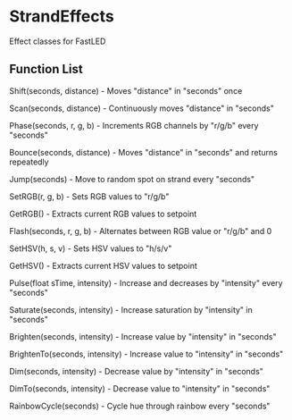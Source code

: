 # StrandEffects
Effect classes for FastLED

## Function List
Shift(seconds, distance) - Moves "distance" in "seconds" once

Scan(seconds, distance) - Continuously moves "distance" in "seconds"

Phase(seconds, r, g, b) - Increments RGB channels by "r/g/b" every "seconds"

Bounce(seconds, distance) - Moves "distance" in "seconds" and returns repeatedly

Jump(seconds) - Move to random spot on strand every "seconds"

SetRGB(r, g, b) - Sets RGB values to "r/g/b"

GetRGB() - Extracts current RGB values to setpoint

Flash(seconds, r, g, b) - Alternates between RGB value or "r/g/b" and 0

SetHSV(h, s, v) - Sets HSV values to "h/s/v"

GetHSV() - Extracts current HSV values to setpoint

Pulse(float sTime, intensity) - Increase and decreases by "intensity" every "seconds"

Saturate(seconds, intensity) - Increase saturation by "intensity" in "seconds"

Brighten(seconds, intensity) - Increase value by "intensity" in "seconds"

BrightenTo(seconds, intensity) - Increase value to "intensity" in "seconds"

Dim(seconds, intensity) - Decrease value by "intensity" in "seconds"

DimTo(seconds, intensity) - Decrease value to "intensity" in "seconds"

RainbowCycle(seconds) - Cycle hue through rainbow every "seconds"
